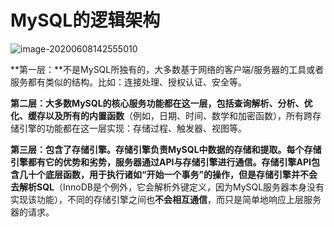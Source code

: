 # MySQL的逻辑架构

![image-20200608142555010](https://typora-1301192342.cos.ap-guangzhou.myqcloud.com/img/20200608142556.png)

 **第一层：**不是MySQL所独有的，大多数基于网络的客户端/服务器的工具或者服务都有类似的结构。比如：连接处理、授权认证、安全等。



**第二层：**大多数MySQL的核心服务功能都在这一层，包括**查询解析、分析、优化、缓存以及所有的内置函数**（例如，日期、时间、数学和加密函数），所有跨存储引擎的功能都在这一层实现：存储过程、触发器、视图等。



**第三层：**包含了存储引擎。存储引擎负责MySQL中数据的存储和提取。每个存储引擎都有它的优势和劣势，服务器通过API与存储引擎进行通信。存储引擎API包含几十个底层函数，用于执行诸如“开始一个事务”的操作，但是存储引擎并**不会去解析SQL**（InnoDB是个例外，它会解析外键定义，因为MySQL服务器本身没有实现该功能），不同的存储引擎之间也**不会相互通信**，而只是简单地响应上层服务器的请求。